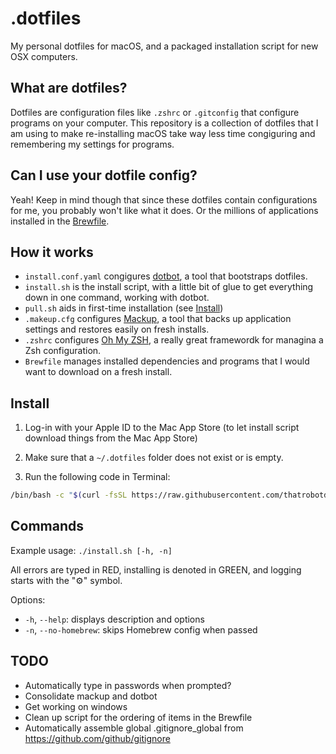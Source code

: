 # .dotfiles

My personal dotfiles for macOS, and a packaged installation script for new OSX computers.

## What are dotfiles?

Dotfiles are configuration files like `.zshrc` or `.gitconfig` that configure programs on your computer. This repository is a collection of dotfiles that I am using to make re-installing macOS take way less time congiguring and remembering my settings for programs.

## Can I use your dotfile config?

Yeah! Keep in mind though that since these dotfiles contain configurations for me, you probably won't like what it does. Or the millions of applications installed in the [Brewfile](Brewfile).

## How it works

* `install.conf.yaml` congigures [dotbot](https://github.com/anishathalye/dotbot), a tool that bootstraps dotfiles.
* `install.sh` is the install script, with a little bit of glue to get everything down in one command, working with dotbot.
* `pull.sh` aids in first-time installation (see [Install](##Install))
* `.makeup.cfg` configures [Mackup](https://github.com/lra/mackup), a tool that backs up application settings and restores easily on fresh installs.
* `.zshrc` configures [Oh My ZSH](https://ohmyz.sh/), a really great framewordk for managina a Zsh configuration.
* `Brewfile` manages installed dependencies and programs that I would want to download on a fresh install.

## Install

1. Log-in with your Apple ID to the Mac App Store (to let install script download things from the Mac App Store)

2. Make sure that a `~/.dotfiles` folder does not exist or is empty.

3. Run the following code in Terminal:

```sh
/bin/bash -c "$(curl -fsSL https://raw.githubusercontent.com/thatrobotdev/.dotfiles/main/pull.sh)"
```

## Commands
Example usage: `./install.sh [-h, -n]`

All errors are typed in RED, installing is denoted in GREEN, and logging starts with the "⚙" symbol.

Options:
* `-h`, `--help`: displays description and options
* `-n`, `--no-homebrew`: skips Homebrew config when passed

## TODO
* Automatically type in passwords when prompted?
* Consolidate mackup and dotbot
* Get working on windows
* Clean up script for the ordering of items in the Brewfile
* Automatically assemble global .gitignore_global from https://github.com/github/gitignore
